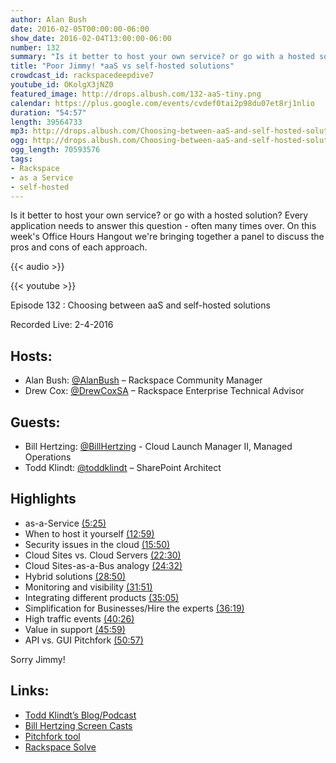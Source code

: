 ```yaml
---
author: Alan Bush
date: 2016-02-05T00:00:00-06:00
show_date: 2016-02-04T13:00:00-06:00
number: 132
summary: "Is it better to host your own service? or go with a hosted solution? Every application needs to answer this question - often many times over. On this week's Office Hours Hangout we're bringing together a panel to discuss the pros and cons of each approach."
title: "Poor Jimmy! *aaS vs self-hosted solutions"
crowdcast_id: rackspacedeepdive7
youtube_id: OKolgX3jNZ0
featured_image: http://drops.albush.com/132-aaS-tiny.png
calendar: https://plus.google.com/events/cvdef0tai2p98du07et8rj1nlio
duration: "54:57"
length: 39564733
mp3: http://drops.albush.com/Choosing-between-aaS-and-self-hosted-solutions.mp3
ogg: http://drops.albush.com/Choosing-between-aaS-and-self-hosted-solutions.ogg
ogg_length: 70593576
tags:
- Rackspace
- as a Service
- self-hosted
---
```


Is it better to host your own service? or go with a hosted solution? Every application needs to answer this question - often many times over. On this week's Office Hours Hangout we're bringing together a panel to discuss the pros and cons of each approach.

<!--more-->

{{< audio >}}

{{< youtube >}}

Episode 132 :  Choosing between aaS and self-hosted solutions

Recorded Live: 2-4-2016

## Hosts:
- Alan Bush: [@AlanBush](//twitter.com/alanbush) – Rackspace Community Manager  
- Drew Cox: [@DrewCoxSA](//twitter.com/drewcoxsa) – Rackspace Enterprise Technical Advisor

## Guests:  
- Bill Hertzing: [@BillHertzing](//twitter.com/billhertzing) - Cloud Launch Manager II, Managed Operations  
- Todd Klindt: [@toddklindt](//twitter.com/toddklindt) – SharePoint Architect

## Highlights
- as-a-Service [(5:25)](https://youtu.be/OKolgX3jNZ0?t=5m25s)
- When to host it yourself [(12:59)](https://youtu.be/OKolgX3jNZ0?t=12m59s)
- Security issues in the cloud [(15:50)](https://youtu.be/OKolgX3jNZ0?t=15m50s)
- Cloud Sites vs. Cloud Servers [(22:30)](https://youtu.be/OKolgX3jNZ0?t=22m30s)
- Cloud Sites-as-a-Bus analogy [(24:32)](https://youtu.be/OKolgX3jNZ0?t=24m32s)
- Hybrid solutions [(28:50)](https://youtu.be/OKolgX3jNZ0?t=28m50s)
- Monitoring and visibility [(31:51)](https://youtu.be/OKolgX3jNZ0?t=31m51s)
- Integrating different products [(35:05)](https://youtu.be/OKolgX3jNZ0?t=35m05s)
- Simplification for Businesses/Hire the experts [(36:19)](https://youtu.be/OKolgX3jNZ0?t=36m19s)
- High traffic events [(40:26)](https://youtu.be/OKolgX3jNZ0?t=40m26s)
- Value in support [(45:59)](https://youtu.be/OKolgX3jNZ0?t=45m59s)
- API vs. GUI  Pitchfork [(50:57)](https://youtu.be/OKolgX3jNZ0?t=50m57s)

Sorry Jimmy!

## Links:
- [Todd Klindt’s Blog/Podcast](http://toddklindt.com/blog/)
- [Bill Hertzing Screen Casts](https://www.youtube.com/watch?v=OBIVE7nAGM0&feature=youtu.be)
- [Pitchfork tool](https://pitchfork.cloudapi.co/)
- [Rackspace Solve](http://solve.rackspace.com/)
